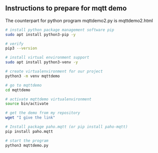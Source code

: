 ## Instructions to prepare for mqtt demo

The counterpart for python program mqttdemo2.py  is mqttdemo2.html  


````bash
# install python package management software pip
sudo apt install python3-pip -y

# verify
pip3 --version

# install virtual environment support
sudo apt install python3-venv -y

# create virtualenvironment for our project
python3 -m venv mqttdemo

# go to mqttdemo
cd mqttdemo

# activate mqttdemo virtualenvironment
source bin/activate

# get the demo from my repository
wget "I give the link"

# Install package paho.mqtt (or pip install paho-mqtt)
pip install paho.mqtt

# start the program
python3 mqttdemo.py

````




